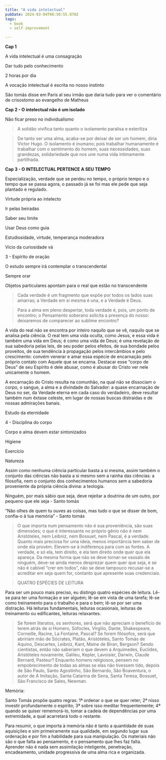 ```yaml
---
title: "A vida intelectual"
pubDate: 2024-03-04T08:50:55.870Z
tags:
  - book
  - self-improvement

---
```



**Cap 1**

A vida intelectual é uma consagração

Dar tudo pelo conhecimento 

2 horas por dia

A vocação intelectual é escrita no nosso instinto

São tomás disse em Paris al seu irmão que daria tudo para ver o comentário de crisostomo ao evangelho de Matheus

**Cap 2 - O intelectual não é um isolado**

Não ficar preso no individualismo 

>A solidão vivifica tanto quanto o isolamento paralisa e esteriliza

>De tanto ser uma alma, acaba-se por deixar de ser um homem, diria Victor Hugo. O isolamento é inumano; pois trabalhar humanamente é trabalhar com o sentimento do homem, suas necessidades, suas grandezas, solidariedade que nos une numa vida intimamente partilhada.

**Cap 3 - O INTELECTUAL PERTENCE A SEU TEMPO**

Especialização, verdade que se perdeu no tempo, o próprio tempo e o tempo que se passa agora, o passado já se foi mas ele pede que seja plantado e regulado.

Virtude própria ao intelecto

Ir pelas beiradas

Saber seu limite

Usar Deus como guia

Estudiosidade, virtude, temperança moderadora 

Vício da curiosidade vá 

3 - Espírito de oração

O estudo sempre irá contemplar o transcendental 

Sempre orar

Objetos particulares apontam para o real que estão no transcendente

>Cada verdade é um fragmento que expõe por todos os lados suas amarras; a Verdade em si mesma é una, e a Verdade é Deus.

>Para a alma em pleno despertar, toda verdade é, pois, um ponto de encontro; o Pensamento soberano solicita a presença do nosso: deixaremos de comparecer ao sublime encontro?

A vida do real não se encontra por inteiro naquilo que se vê, naquilo que se analisa pela ciência. O real tem uma vida oculta, como Jesus, e essa vida é também uma vida em Deus; é como uma vida de Deus; é uma revelação de sua sabedoria pelas leis, de seu poder pelos efeitos, de sua bondade pelos proveitos, de sua tendência à propagação pelos intercâmbios e pelo crescimento: convém venerar e amar essa espécie de encarnação pelo próprio contato com Aquele que se encarna. Destacar esse “corpo de Deus” de seu Espírito é dele abusar, como é abusar do Cristo ver nele unicamente o homem.

A encarnação do Cristo resulta na comunhão, na qual não se dissociam o corpo, o sangue, a alma e a divindade do Salvador: a quase encarnação de Deus no ser, da Verdade eterna em cada caso do verdadeiro, deve resultar também num êxtase celeste, em lugar de nossas buscas distraídas e de nossas admirações banais.

Estudo da eternidade

4 - Disciplina do corpo

Corpo e alma devem estar sintonizados

Higiene

Exercício 

Natureza

Assim como nenhuma ciência particular basta a si mesma, assim também o conjunto das ciências não basta a si mesmo sem a rainha das ciências: a filosofia, nem o conjunto dos conhecimentos humanos sem a sabedoria proveniente da própria ciência divina: a teologia.

Ninguém, por mais sábio que seja, deve rejeitar a doutrina de um outro, por pequeno que ele seja - Santo tomás

“Não olhes de quem tu ouves as coisas, mas tudo o que se disser de bom, confia-o à tua memória” - Santo tomás

>O que importa num pensamento não é sua proveniência, são suas dimensões; o que é interessante no próprio gênio não é nem Aristóteles, nem Leibniz, nem  Bossuet, nem Pascal, é a verdade. Quanto mais preciosa for uma ideia, menos importância tem saber de onde ela provém. Elevem-se à indiferença para com as fontes. A verdade, e só ela, tem direito, e ela tem direito onde quer que ela apareça. Da mesma forma que não se deve tornar-se vassalo de ninguém, deve-se ainda menos desprezar quem quer que seja, e se não é cabível “crer em todos”, não se deve tampouco recusar-se a acreditar em seja quem for, contanto que apresente suas credenciais.

>QUATRO ESPÉCIES DE LEITURA
			
Para ser um pouco mais preciso, eu distingo quatro espécies de leitura. Lê-se para ter uma formação e ser alguém; lê-se em vista de uma tarefa; lê-se como treinamento para o trabalho e para o bem; lê-se por ser uma distração. Há leituras fundamentais, leituras ocasionais, leituras de treinamento ou edificantes, leituras relaxantes.

>Se forem literatos, os senhores, será que não apreciam o benefício de terem atrás de si Homero, Sófocles, Virgílio, Dante, Shakespeare, Corneille, Racine, La Fontaine, Pascal? Se forem filósofos, será que abririam mão de Sócrates, Platão, Aristóteles, Santo Tomás de Aquino, Descartes, Leibniz, Kant, Maine de Biran, Bergson? Sendo cientistas, então não saberiam o que devem a Arquimedes, Euclides, Aristóteles novamente, Galileu, Kepler, Lavoisier, Darwin, Claude Bernard, Pasteur? Enquanto homens religiosos, pensem no empobrecimento de todas as almas se elas não tivessem tido, depois de São Paulo, Santo Agostinho, São Bernardo, São Boaventura, o autor de A Imitação, Santa Catarina de Sena, Santa Teresa, Bossuet, São Francisco de Sales, Newman.

Memória:

Santo Tomás propõe quatro regras: 
1ª ordenar o que se quer reter; 
2ª nisso investir profundamente o espírito; 
3ª sobre isso meditar frequentemente; 
4ª quando se quiser rememorá-lo, tomar a cadeia de dependências por uma extremidade, a qual acarretará todo o restante.

Para resumir, o que importa à memória não é tanto a quantidade de suas aquisições e sim primeiramente sua qualidade, em segundo lugar sua ordenação e por fim a habilidade para sua manipulação. Os materiais não são o que falta ao pensamento, é o pensamento que lhes faz falta. Aprender não é nada sem assimilação inteligente, penetração, encadeamento, unidade progressiva de uma alma rica e organizada.